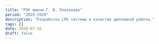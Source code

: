 ```yaml
---
title: "РЭУ имени Г. В. Плеханова"
period: "2019-2020"
description: "Разработка LMS системы в качестве дипломной работы."
tags: []
date: 2020-07-16
draft: false
---
```

